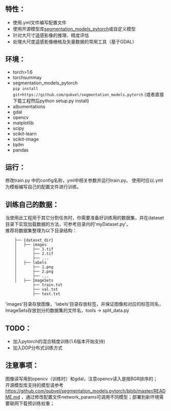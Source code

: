 ## 特性：
- 使用.yml文件编写配置文件
- 使用开源模型库[segmentation_models_pytorch](https://github.com/qubvel/segmentation_models.pytorch)或自定义模型
- 针对大尺寸遥感影像的推理、精度评估  
- 处理大尺度遥感影像栅格及矢量数据的常用工具（基于GDAL）

## 环境：
- torch>1.6
- torchsummay
- segmentation_models_pytorch  
    `pip install git+https://github.com/qubvel/segmentation_models.pytorch` (或者直接下载工程然后python setup.py install)
- albumentations
- gdal
- opencv
- matplotlib
- scipy
- scikit-learn
- scikit-image
- tqdm
- pandas

## 运行：
修改train.py 中的config名称，yml中相关参数并运行train.py。
使用时应以.yml为模板编写自己的配置文件进行训练。


## 训练自己的数据：
当使用此工程用于其它分割任务时，你需要准备好训练用的数据集，并在dataset目录下实现加载数据的方法，可参考目录内的'myDataset.py'。  
推荐将数据集整理为以下目录结构：
```shell
    ├── {dataset_dir}
    │   ├── images
    │       ├── 1.tif
    │       ├── 2.tif
    │       ├── ...
    │   ├── labels
    │       ├── 1.png
    │       ├── 2.png
    │       ├── ...
    │   ├── ImageSets
            ├── train.txt
            ├── val.txt
            ├── test.txt
```

'images'目录存放图像，'labels'目录存放标签，并保证图像和对应的标签同名，ImageSets存放划分的数据集的文件名，tools -> split_data.py  


## TODO：
- 加入pytorch的混合精度训练(1.6版本开始支持)
- 加入DDP分布式训练方式  

## 注意事项：
图像读写用到opencv（训练时）和gdal，注意opencv读入是按BGR排序的；  
开源模型库支持的模型请参考 https://github.com/qubvel/segmentation_models.pytorch/blob/master/README.md ，通过修改配置文件network_params可调用不同模型；部署到新环境需要联网下载预训练权重；  
